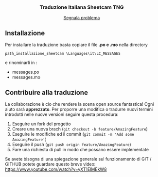 
  <h3 align="center">Traduzione Italiana Sheetcam TNG</h3>
  <p align="center">
    <a href="https://github.com/github_username/repo_name/issues">Segnala problema</a>

  </p>
</p>

<!-- GETTING STARTED -->
## Installazione

Per installare la traduzione basta copiare il file **.po **e** .mo** nella directory

 ```
 path_installazione_sheetcam \Languages\it\LC_MESSAGES
  ```
e rinominarli in :
- messages.po
- messages.mo


<!-- CONTRIBUTING -->
## Contribuire alla traduzione

La collaborazione è cio che rendere la scena open source fantastica! Ogni aiuto sarà **apprezzato**.
Per proporre una modifica o tradurre nuovi termini introdotti nelle nuove versioni seguire questa procedura:

1. Eseguire un fork del progetto
2. Creare una nuova brach (`git checkout -b feature/AmazingFeature`)
3. Eseguire le modifiche ed il commit (`git commit -m 'Add some AmazingFeature'`)
4. Eseguire il push (`git push origin feature/AmazingFeature`)
5. Fare una richiesta di pull in modo che possano essere implementate

Se avete bisogna di una spiegazione generale sul funzionamento di GIT / GITHUB potete guardare questo breve video: https://www.youtube.com/watch?v=yXT1ElMEkW8
